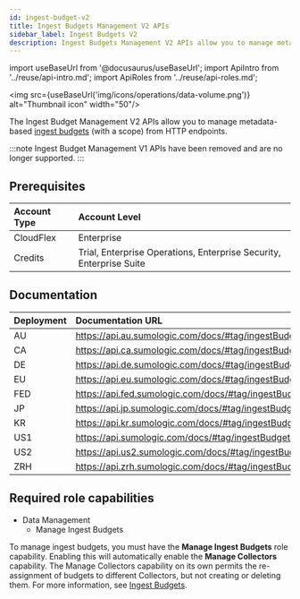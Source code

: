```yaml
---
id: ingest-budget-v2
title: Ingest Budgets Management V2 APIs
sidebar_label: Ingest Budgets V2
description: Ingest Budgets Management V2 APIs allow you to manage metadata-based ingest budgets (V2) from HTTP endpoints.
---
```


import useBaseUrl from '@docusaurus/useBaseUrl';
import ApiIntro from '../reuse/api-intro.md';
import ApiRoles from '../reuse/api-roles.md';

<img src={useBaseUrl('img/icons/operations/data-volume.png')} alt="Thumbnail icon" width="50"/>

The Ingest Budget Management V2 APIs allow you to manage metadata-based [ingest budgets](/docs/manage/ingestion-volume/ingest-budgets) (with a scope) from HTTP endpoints.

:::note
Ingest Budget Management V1 APIs have been removed and are no longer supported.
:::

## Prerequisites

| Account Type | Account Level          |
|:--------------|:--------------|
| CloudFlex    | Enterprise      |
| Credits      | Trial, Enterprise Operations, Enterprise Security, Enterprise Suite |

## Documentation

<ApiIntro/>

| Deployment | Documentation URL                                                |
|:------------|:------------------------------------------------------------------|
| AU         | https://api.au.sumologic.com/docs/#tag/ingestBudgetManagementV2  |
| CA         | https://api.ca.sumologic.com/docs/#tag/ingestBudgetManagementV2  |
| DE         | https://api.de.sumologic.com/docs/#tag/ingestBudgetManagementV2  |
| EU         | https://api.eu.sumologic.com/docs/#tag/ingestBudgetManagementV2  |
| FED        | https://api.fed.sumologic.com/docs/#tag/ingestBudgetManagementV2 |
| JP         | https://api.jp.sumologic.com/docs/#tag/ingestBudgetManagementV2  |
| KR         | https://api.kr.sumologic.com/docs/#tag/ingestBudgetManagementV2  |
| US1        | https://api.sumologic.com/docs/#tag/ingestBudgetManagementV2     |
| US2        | https://api.us2.sumologic.com/docs/#tag/ingestBudgetManagementV2 |
| ZRH        | https://api.zrh.sumologic.com/docs/#tag/ingestBudgetManagementV2 |

## Required role capabilities

<ApiRoles/>

* Data Management
    * Manage Ingest Budgets

To manage ingest budgets, you must have the **Manage Ingest Budgets** role capability. Enabling this will automatically enable the **Manage Collectors** capability. The Manage Collectors capability on its own permits the re-assignment of budgets to different Collectors, but not creating or deleting them. For more information, see [Ingest Budgets](/docs/manage/ingestion-volume/ingest-budgets).
